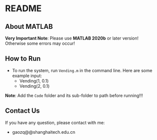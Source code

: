 # README



## About MATLAB

**Very Important Note**: Please use **MATLAB 2020b** or later version! Otherwise some errors may occur!



## How to Run

- To run the system, run `Vending.m` in the command line. Here are some example input:
  - Vending(1, 0.1)
  - Vending(2, 0.1)

**Note**: Add the `Code` folder and its sub-folder to path before running!!!



## Contact Us

If you have any question, please contact with me:

- gaozq@@shanghaitech.edu.cn

